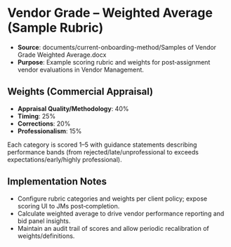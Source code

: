# Vendor Grade – Weighted Average (Sample Rubric)

- **Source**: documents/current-onboarding-method/Samples of Vendor Grade Weighted Average.docx
- **Purpose**: Example scoring rubric and weights for post‑assignment vendor evaluations in Vendor Management.

## Weights (Commercial Appraisal)
- **Appraisal Quality/Methodology**: 40%
- **Timing**: 25%
- **Corrections**: 20%
- **Professionalism**: 15%

Each category is scored 1–5 with guidance statements describing performance bands (from rejected/late/unprofessional to exceeds expectations/early/highly professional).

## Implementation Notes
- Configure rubric categories and weights per client policy; expose scoring UI to JMs post‑completion.
- Calculate weighted average to drive vendor performance reporting and bid panel insights.
- Maintain an audit trail of scores and allow periodic recalibration of weights/definitions.
